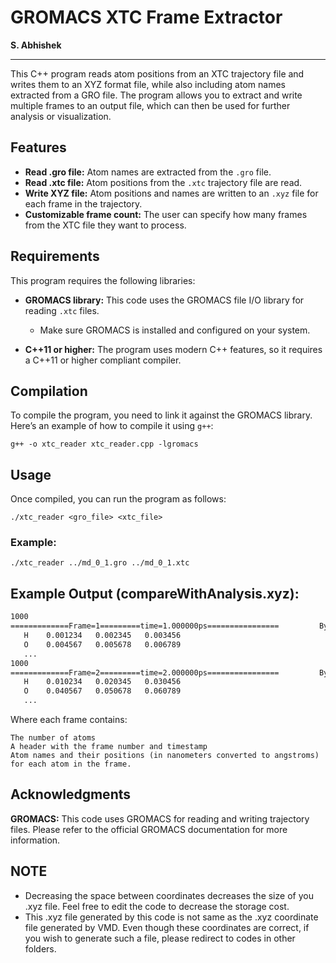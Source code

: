 # GROMACS XTC Frame Extractor
**S. Abhishek**  

---

This C++ program reads atom positions from an XTC trajectory file and writes them to an XYZ format file, while also including atom names extracted from a GRO file. The program allows you to extract and write multiple frames to an output file, which can then be used for further analysis or visualization.

## Features

- **Read .gro file:** Atom names are extracted from the `.gro` file.
- **Read .xtc file:** Atom positions from the `.xtc` trajectory file are read.
- **Write XYZ file:** Atom positions and names are written to an `.xyz` file for each frame in the trajectory.
- **Customizable frame count:** The user can specify how many frames from the XTC file they want to process.

## Requirements

This program requires the following libraries:

- **GROMACS library:** This code uses the GROMACS file I/O library for reading `.xtc` files.
  - Make sure GROMACS is installed and configured on your system.
  
- **C++11 or higher:** The program uses modern C++ features, so it requires a C++11 or higher compliant compiler.

## Compilation

To compile the program, you need to link it against the GROMACS library. Here’s an example of how to compile it using `g++`:

    g++ -o xtc_reader xtc_reader.cpp -lgromacs

## Usage

Once compiled, you can run the program as follows:

    ./xtc_reader <gro_file> <xtc_file>

### Example:

    ./xtc_reader ../md_0_1.gro ../md_0_1.xtc

## Example Output (compareWithAnalysis.xyz):

```bash
1000
=============Frame=1=========time=1.000000ps================         By Amogha|Abhishek
   H    0.001234   0.002345   0.003456
   O    0.004567   0.005678   0.006789
   ...
1000
=============Frame=2=========time=2.000000ps================         By Amogha|Abhishek
   H    0.010234   0.020345   0.030456
   O    0.040567   0.050678   0.060789
   ...
```

Where each frame contains:

    The number of atoms
    A header with the frame number and timestamp
    Atom names and their positions (in nanometers converted to angstroms) for each atom in the frame.

## Acknowledgments

**GROMACS:** This code uses GROMACS for reading and writing trajectory files. Please refer to the official GROMACS documentation for more information.

## NOTE
- Decreasing the space between coordinates decreases the size of you .xyz file. Feel free to edit the code to decrease the storage cost.
- This .xyz file generated by this code is not same as the .xyz coordinate file generated by VMD. Even though these coordinates are correct, if you wish to generate such a file, please redirect to codes in other folders.
